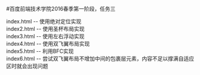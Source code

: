 #百度前端技术学院2016春季第一阶段，任务三

index.html -- 使用绝对定位实现<br>
index2.html -- 使用圣杯布局实现<br>
index3.html -- 使用左右浮动实现<br>
index4.html -- 使用双飞翼布局实现<br>
index5.html -- 利用BFC实现<br>
index6.html -- 尝试双飞翼布局不增加中间的包裹层元素，内容不足以撑满自适应区时就会出现问题

